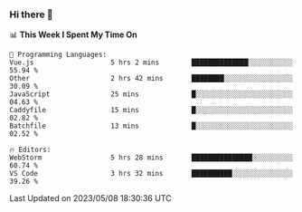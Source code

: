 ### Hi there 👋

<!--
**asdf12303116/asdf12303116** is a ✨ _special_ ✨ repository because its `README.md` (this file) appears on your GitHub profile.

Here are some ideas to get you started:

- 🔭 I’m currently working on ...
- 🌱 I’m currently learning ...
- 👯 I’m looking to collaborate on ...
- 🤔 I’m looking for help with ...
- 💬 Ask me about ...
- 📫 How to reach me: ...
- 😄 Pronouns: ...
- ⚡ Fun fact: ...
-->

<!--START_SECTION:waka-->
📊 **This Week I Spent My Time On** 

```text
💬 Programming Languages: 
Vue.js                   5 hrs 2 mins        ██████████████░░░░░░░░░░░   55.94 % 
Other                    2 hrs 42 mins       ████████░░░░░░░░░░░░░░░░░   30.09 % 
JavaScript               25 mins             █░░░░░░░░░░░░░░░░░░░░░░░░   04.63 % 
Caddyfile                15 mins             █░░░░░░░░░░░░░░░░░░░░░░░░   02.82 % 
Batchfile                13 mins             █░░░░░░░░░░░░░░░░░░░░░░░░   02.52 % 

🔥 Editors: 
WebStorm                 5 hrs 28 mins       ███████████████░░░░░░░░░░   60.74 % 
VS Code                  3 hrs 32 mins       ██████████░░░░░░░░░░░░░░░   39.26 % 
```


 Last Updated on 2023/05/08 18:30:36 UTC
<!--END_SECTION:waka-->
